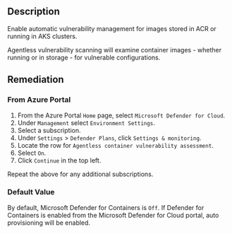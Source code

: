 ## Description

Enable automatic vulnerability management for images stored in ACR or running in AKS clusters.

Agentless vulnerability scanning will examine container images - whether running or in storage - for vulnerable configurations.

## Remediation

### From Azure Portal

1. From the Azure Portal `Home` page, select `Microsoft Defender for Cloud`.
2. Under `Management` select `Environment Settings`.
3. Select a subscription.
4. Under `Settings` > `Defender Plans`, click `Settings & monitoring`.
5. Locate the row for `Agentless container vulnerability assessment`.
6. Select `On`.
7. Click `Continue` in the top left.

Repeat the above for any additional subscriptions.

### Default Value

By default, Microsoft Defender for Containers is `Off`.
If Defender for Containers is enabled from the Microsoft Defender for Cloud portal, auto provisioning will be enabled.
